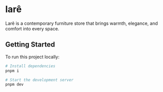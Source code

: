 # larê

Larê is a contemporary furniture store that brings warmth, elegance, and comfort into every space.

## Getting Started

To run this project locally:

```bash
# Install dependencies
pnpm i

# Start the development server
pnpm dev
```
